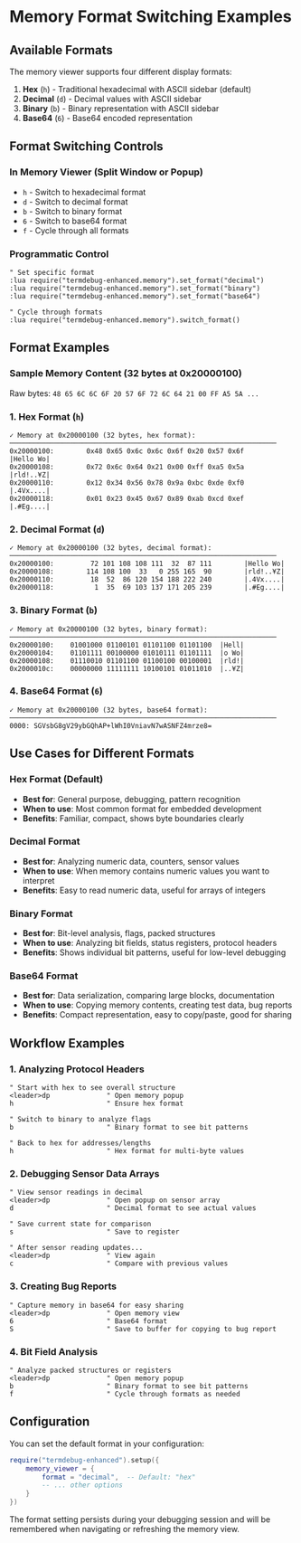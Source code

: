 # Memory Format Switching Examples

## Available Formats

The memory viewer supports four different display formats:

1. **Hex** (`h`) - Traditional hexadecimal with ASCII sidebar (default)
2. **Decimal** (`d`) - Decimal values with ASCII sidebar  
3. **Binary** (`b`) - Binary representation with ASCII sidebar
4. **Base64** (`6`) - Base64 encoded representation

## Format Switching Controls

### In Memory Viewer (Split Window or Popup)
- `h` - Switch to hexadecimal format
- `d` - Switch to decimal format  
- `b` - Switch to binary format
- `6` - Switch to base64 format
- `f` - Cycle through all formats

### Programmatic Control
```vim
" Set specific format
:lua require("termdebug-enhanced.memory").set_format("decimal")
:lua require("termdebug-enhanced.memory").set_format("binary")
:lua require("termdebug-enhanced.memory").set_format("base64")

" Cycle through formats
:lua require("termdebug-enhanced.memory").switch_format()
```

## Format Examples

### Sample Memory Content (32 bytes at 0x20000100)
Raw bytes: `48 65 6C 6C 6F 20 57 6F 72 6C 64 21 00 FF A5 5A ...`

### 1. Hex Format (`h`)
```
✓ Memory at 0x20000100 (32 bytes, hex format):
──────────────────────────────────────────────────────────────────
0x20000100:        0x48 0x65 0x6c 0x6c 0x6f 0x20 0x57 0x6f        |Hello Wo|
0x20000108:        0x72 0x6c 0x64 0x21 0x00 0xff 0xa5 0x5a        |rld!..¥Z|
0x20000110:        0x12 0x34 0x56 0x78 0x9a 0xbc 0xde 0xf0        |.4Vx....|
0x20000118:        0x01 0x23 0x45 0x67 0x89 0xab 0xcd 0xef        |.#Eg....|
```

### 2. Decimal Format (`d`)
```
✓ Memory at 0x20000100 (32 bytes, decimal format):
──────────────────────────────────────────────────────────────────
0x20000100:         72 101 108 108 111  32  87 111        |Hello Wo|
0x20000108:        114 108 100  33   0 255 165  90        |rld!..¥Z|
0x20000110:         18  52  86 120 154 188 222 240        |.4Vx....|
0x20000118:          1  35  69 103 137 171 205 239        |.#Eg....|
```

### 3. Binary Format (`b`)
```
✓ Memory at 0x20000100 (32 bytes, binary format):
──────────────────────────────────────────────────────────────────
0x20000100:    01001000 01100101 01101100 01101100  |Hell|
0x20000104:    01101111 00100000 01010111 01101111  |o Wo|
0x20000108:    01110010 01101100 01100100 00100001  |rld!|
0x2000010c:    00000000 11111111 10100101 01011010  |..¥Z|
```

### 4. Base64 Format (`6`)
```
✓ Memory at 0x20000100 (32 bytes, base64 format):
──────────────────────────────────────────────────────────────────
0000: SGVsbG8gV29ybGQhAP+lWhI0VniavN7wASNFZ4mrze8=
```

## Use Cases for Different Formats

### Hex Format (Default)
- **Best for**: General purpose, debugging, pattern recognition
- **When to use**: Most common format for embedded development
- **Benefits**: Familiar, compact, shows byte boundaries clearly

### Decimal Format  
- **Best for**: Analyzing numeric data, counters, sensor values
- **When to use**: When memory contains numeric values you want to interpret
- **Benefits**: Easy to read numeric data, useful for arrays of integers

### Binary Format
- **Best for**: Bit-level analysis, flags, packed structures
- **When to use**: Analyzing bit fields, status registers, protocol headers
- **Benefits**: Shows individual bit patterns, useful for low-level debugging

### Base64 Format
- **Best for**: Data serialization, comparing large blocks, documentation
- **When to use**: Copying memory contents, creating test data, bug reports
- **Benefits**: Compact representation, easy to copy/paste, good for sharing

## Workflow Examples

### 1. Analyzing Protocol Headers
```vim
" Start with hex to see overall structure
<leader>dp              " Open memory popup
h                       " Ensure hex format

" Switch to binary to analyze flags
b                       " Binary format to see bit patterns

" Back to hex for addresses/lengths  
h                       " Hex format for multi-byte values
```

### 2. Debugging Sensor Data Arrays
```vim
" View sensor readings in decimal
<leader>dp              " Open popup on sensor array
d                       " Decimal format to see actual values

" Save current state for comparison
s                       " Save to register

" After sensor reading updates...
<leader>dp              " View again
c                       " Compare with previous values
```

### 3. Creating Bug Reports
```vim
" Capture memory in base64 for easy sharing
<leader>dp              " Open memory view
6                       " Base64 format
S                       " Save to buffer for copying to bug report
```

### 4. Bit Field Analysis  
```vim
" Analyze packed structures or registers
<leader>dp              " Open memory popup
b                       " Binary format to see bit patterns
f                       " Cycle through formats as needed
```

## Configuration

You can set the default format in your configuration:

```lua
require("termdebug-enhanced").setup({
    memory_viewer = {
        format = "decimal",  -- Default: "hex"
        -- ... other options
    }
})
```

The format setting persists during your debugging session and will be remembered when navigating or refreshing the memory view.